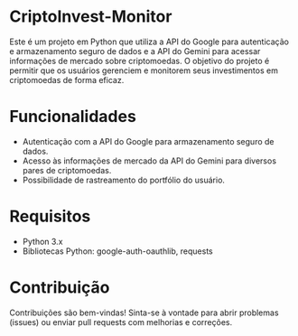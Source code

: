 # CriptoInvest-Monitor

Este é um projeto em Python que utiliza a API do Google para autenticação e armazenamento seguro de dados e a API do Gemini para acessar informações de mercado sobre criptomoedas. O objetivo do projeto é permitir que os usuários gerenciem e monitorem seus investimentos em criptomoedas de forma eficaz.

# Funcionalidades

- Autenticação com a API do Google para armazenamento seguro de dados.
- Acesso às informações de mercado da API do Gemini para diversos pares de criptomoedas.
- Possibilidade de rastreamento do portfólio do usuário.

# Requisitos

- Python 3.x
- Bibliotecas Python: google-auth-oauthlib, requests

# Contribuição

Contribuições são bem-vindas! Sinta-se à vontade para abrir problemas (issues) ou enviar pull requests com melhorias e correções.
